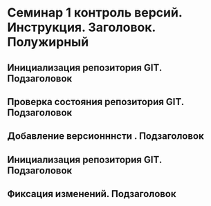 # **Семинар 1 контроль версий. Инструкция. Заголовок. Полужирный**

## Инициализация репозитория GIT. Подзаголовок

## Проверка состояния репозитория GIT. Подзаголовок
## Добавление версионннсти . Подзаголовок
## Инициализация репозитория GIT. Подзаголовок
## Фиксация изменений. Подзаголовок


